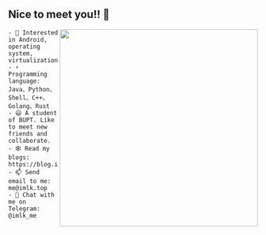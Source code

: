 ## Nice to meet you!! 👋

<img align='right' src='https://github-readme-stats.vercel.app/api?username=KB5201314&hide=["issues"]&show_icons=true' width='400"'>

```
- 🎯 Interested in Android, operating system, virtualization
- ⚡ Programming language: Java、Python、Shell、C++、Golang、Rust
- 😃 A student of BUPT. Like to meet new friends and collaborate.
- 🕸️ Read my blogs: https://blog.imlk.top
- 📫 Send email to me: me@imlk.top
- 💬 Chat with me on Telegram: @imlk_me
```

